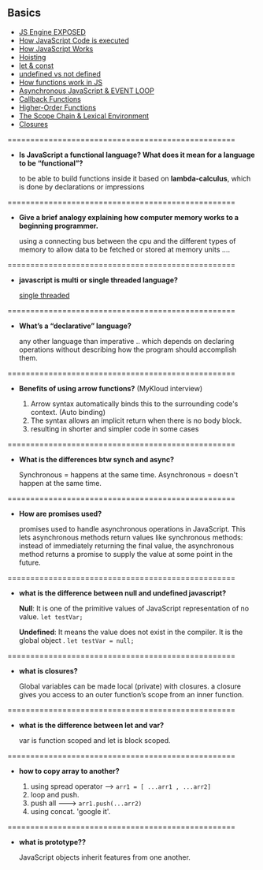 ## Basics

- [JS Engine EXPOSED](https://www.youtube.com/watch?v=2WJL19wDH68)
- [How JavaScript Code is executed](https://www.youtube.com/watch?v=iLWTnMzWtj4)
- [How JavaScript Works](https://www.youtube.com/watch?v=ZvbzSrg0afE)
- [Hoisting](https://www.youtube.com/watch?v=Fnlnw8uY6jo&t=524s)
- [let & const](youtube.com/watch?v=BNC6slYCj50)
- [undefined vs not defined](https://www.youtube.com/watch?v=B7iF6G3EyIk)
- [How functions work in JS](https://www.youtube.com/watch?v=gSDncyuGw0s&t=594s)
- [Asynchronous JavaScript & EVENT LOOP](https://www.youtube.com/watch?v=8zKuNo4ay8E&t=1s)
- [Callback Functions](https://www.youtube.com/watch?v=btj35dh3_U8&t=112s)
- [Higher-Order Functions](https://www.youtube.com/watch?v=HkWxvB1RJq0&t=1164s)
- [The Scope Chain & Lexical Environment](https://www.youtube.com/watch?v=uH-tVP8MUs8)
- [Closures](https://www.youtube.com/watch?v=qikxEIxsXco)

==================================================

- **Is JavaScript a functional language? What does it mean for a language to be “functional”?**

  to be able to build functions inside it based on **lambda-calculus**, which is done by declarations or impressions

==================================================

- **Give a brief analogy explaining how computer memory works to a beginning programmer.**

  using a connecting bus between the cpu and the different types of memory to allow data to be fetched or stored at memory units ....

==================================================

- **javascript is multi or single threaded language?**

  [single threaded](./event%20loop%20%26%20threads.md)
  
==================================================

- **What’s a “declarative” language?**

  any other language than imperative .. which depends on declaring operations without describing how the program should accomplish them.

==================================================

- **Benefits of using arrow functions?** (MyKloud interview)

  1. Arrow syntax automatically binds this to the surrounding code's context. (Auto binding)
  2. The syntax allows an implicit return when there is no body block.
  3. resulting in shorter and simpler code in some cases

==================================================

- **What is the differences btw synch and async?**

  Synchronous = happens at the same time. Asynchronous = doesn't happen at the same time.

==================================================

- **How are promises used?**

  promises used to handle asynchronous operations in JavaScript. This lets asynchronous methods return values like synchronous methods: instead of immediately returning the final value, the asynchronous method returns a promise to supply the value at some point in the future.

==================================================

- **what is the difference between null and undefined javascript?**

  **Null**: It is one of the primitive values of JavaScript representation of no value. `let testVar;`

  **Undefined**: It means the value does not exist in the compiler. It is the global object . `let testVar = null;`

==================================================

- **what is closures?**

  Global variables can be made local (private) with closures. a closure gives you access to an outer function’s scope from an inner function.

==================================================

- **what is the difference between let and var?**

  var is function scoped and let is block scoped.

==================================================

- **how to copy array to another?**

  1. using spread operator -->  `arr1 = [ ...arr1 , ...arr2]`
  2. loop and push.
  3. push all ---> `arr1.push(...arr2)`
  4. using concat. 'google it'.

==================================================

- **what is prototype??**

  JavaScript objects inherit features from one another.
